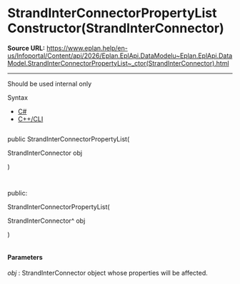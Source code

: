 # StrandInterConnectorPropertyList Constructor(StrandInterConnector)

**Source URL:** https://www.eplan.help/en-us/Infoportal/Content/api/2026/Eplan.EplApi.DataModelu~Eplan.EplApi.DataModel.StrandInterConnectorPropertyList~_ctor(StrandInterConnector).html

---

Should be used internal only

Syntax

- [C#](#i-syntax-CS)
- [C++/CLI](#i-syntax-CPP2005)

```
```
public StrandInterConnectorPropertyList( 

   StrandInterConnector obj

)
```
```

```
```
public:

StrandInterConnectorPropertyList( 

   StrandInterConnector^ obj

)
```
```

#### Parameters

*obj*
:   StrandInterConnector object whose properties will be affected.
